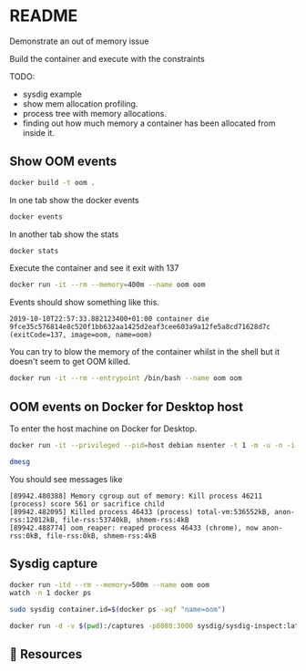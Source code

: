 # README

Demonstrate an out of memory issue  

Build the container and execute with the constraints  

TODO:

* sysdig example
* show mem allocation profiling.
* process tree with memory allocations.
* finding out how much memory a container has been allocated from inside it. 

## Show OOM events

```sh
docker build -t oom .   
```

In one tab show the docker events

```sh
docker events
```

In another tab show the stats

```sh 
docker stats
```

Execute the container and see it exit with 137

```sh
docker run -it --rm --memory=400m --name oom oom 
```


Events should show something like this.

```log
2019-10-10T22:57:33.882123400+01:00 container die 9fce35c576814e8c520f1bb632aa1425d2eaf3cee603a9a12fe5a8cd71628d7c (exitCode=137, image=oom, name=oom)
```

You can try to blow the memory of the container whilst in the shell but it doesn't seem to get OOM killed. 

```sh
docker run -it --rm --entrypoint /bin/bash --name oom oom       
```

## OOM events on Docker for Desktop host

To enter the host machine on Docker for Desktop.

```sh
docker run -it --privileged --pid=host debian nsenter -t 1 -m -u -n -i sh
```

```sh
dmesg
```

You should see messages like

```log
[89942.480388] Memory cgroup out of memory: Kill process 46211 (process) score 561 or sacrifice child
[89942.482095] Killed process 46433 (process) total-vm:536552kB, anon-rss:12012kB, file-rss:53740kB, shmem-rss:4kB
[89942.488774] oom_reaper: reaped process 46433 (chrome), now anon-rss:0kB, file-rss:0kB, shmem-rss:4kB
```

## Sysdig capture

```sh
docker run -itd --rm --memory=500m --name oom oom
watch -n 1 docker ps 
```

```sh
sudo sysdig container.id=$(docker ps -aqf "name=oom")
```

```sh
docker run -d -v $(pwd):/captures -p8080:3000 sysdig/sysdig-inspect:latest
```

## 👀 Resources
